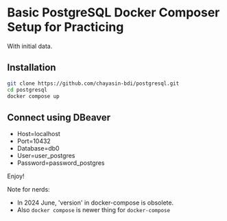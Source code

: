 # Basic PostgreSQL Docker Composer Setup for Practicing

With initial data.

## Installation

```sh
git clone https://github.com/chayasin-bdi/postgresql.git
cd postgresql
docker compose up
```

## Connect using DBeaver

- Host=localhost
- Port=10432
- Database=db0
- User=user_postgres
- Password=password_postgres

Enjoy!

Note for nerds:
- In 2024 June, 'version' in docker-compose is obsolete.
- Also `docker compose` is newer thing for `docker-compose`